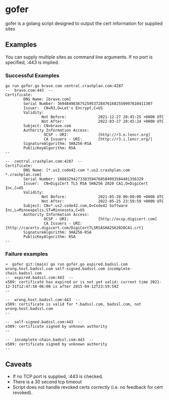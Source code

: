 # gofer
gofer is a golang script designed to output the cert information for supplied sites

## Examples
You can supply multiple sites as command line arguments.  If no port is specified, :443 is implied.

### Successful Examples

```
go run gofer.go brave.com central.crashplan.com:4287
--  brave.com:443  --
Certificate:
        DNS Name: [brave.com]
        Serial Number: 369484983675259537284761682550997610411307
        Issuer:  CN=R3,O=Let's Encrypt,C=US
        Validity:
                Not Before:              2021-12-27 20:45:25 +0000 UTC
                Not After:               2022-03-27 20:45:24 +0000 UTC
        Subject: CN=brave.com
        Authority Information Access:
                 OCSP - URI:             [http://r3.o.lencr.org]
                 CA Issuers - URI:       [http://r3.i.lencr.org/]
        SignatureAlgorithm: SHA256-RSA
        PublicKeyAlgorithm: RSA
--

--  central.crashplan.com:4287  --
Certificate:
        DNS Name: [*.us2.code42.com *.us2.crashplan.com *.crashplan.com]
        Serial Number: 18083294273383594768584993584401356329
        Issuer:  CN=DigiCert TLS RSA SHA256 2020 CA1,O=DigiCert Inc,C=US
        Validity:
                Not Before:              2021-05-20 00:00:00 +0000 UTC
                Not After:               2022-05-25 23:59:59 +0000 UTC
        Subject: CN=*.us2.code42.com,O=Code42 Software Inc,L=Minneapolis,ST=Minnesota,C=US
        Authority Information Access:
                 OCSP - URI:             [http://ocsp.digicert.com]
                 CA Issuers - URI:       [http://cacerts.digicert.com/DigiCertTLSRSASHA2562020CA1.crt]
        SignatureAlgorithm: SHA256-RSA
        PublicKeyAlgorithm: RSA
--

```

### Failure examples

```
➜  gofer git:(main) go run gofer.go expired.badssl.com wrong.host.badssl.com self-signed.badssl.com incomplete-chain.badssl.com    
--  expired.badssl.com:443  --
x509: certificate has expired or is not yet valid: current time 2021-12-31T12:47:58-06:00 is after 2015-04-12T23:59:59Z
--

--  wrong.host.badssl.com:443  --
x509: certificate is valid for *.badssl.com, badssl.com, not wrong.host.badssl.com
--

--  self-signed.badssl.com:443  --
x509: certificate signed by unknown authority
--

--  incomplete-chain.badssl.com:443  --
x509: certificate signed by unknown authority
--
```

## Caveats
* If no TCP port is supplied, :443 is checked.
* There is a 30 second tcp timeout
* Script does not handle revoked certs correctly (i.e. no feedback for cert revoked).

